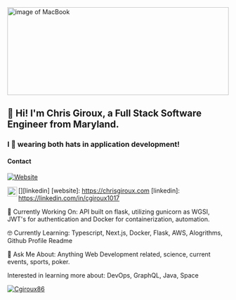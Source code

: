 <!--
**cgiroux86/cgiroux86** is a ✨ _special_ ✨ repository because its `README.md` (this file) appears on your GitHub profile.

Here are some ideas to get you started:

- 🔭 I’m currently working on ...
- 🌱 I’m currently learning ...
- 👯 I’m looking to collaborate on ...
- 🤔 I’m looking for help with ...
- 💬 Ask me about ...
- 📫 How to reach me: ...
- 😄 Pronouns: ...
- ⚡ Fun fact: ...
-->

<img width="100%" height="200px" src="https://images.unsplash.com/photo-1517336714731-489689fd1ca8?ixlib=rb-1.2.1&ixid=eyJhcHBfaWQiOjEyMDd9&auto=format&fit=crop&w=500&q=60" alt="image of MacBook"/>

## 👋 Hi! I'm Chris Giroux, a Full Stack Software Engineer from Maryland.

### I 💙 wearing both hats in application development!

#### Contact

[![Website](https://img.shields.io/website?color=green&down_color=red&down_message=down&label=Portfolio&style=for-the-badge&up_color=green&up_message=up&url=https%3A%2F%2Fchrisgiroux.com%2F)](https://chrisgiroux.com/)

[<img align="left" alt="codeSTACKr | LinkedIn" width="22px" src="https://cdn.jsdelivr.net/npm/simple-icons@v3/icons/linkedin.svg" />][linkedin]
[website]: https://chrisgiroux.com
[linkedin]: https://linkedin.com/in/cgiroux1017



🔭  Currently Working On: API built on flask, utilizing gunicorn as WGSI, JWT's for authentication and Docker for containerization, automation.

🤓  Currently Learning: Typescript, Next.js, Docker, Flask, AWS, Alogrithms, Github Profile Readme

💬  Ask Me About: Anything Web Development related, science, current events, sports, poker.

Interested in learning more about: DevOps, GraphQL, Java, Space

[![Cgiroux86](https://github-readme-stats.vercel.app/api?username=cgiroux86&theme=radical)](https://github.com/anuraghazra/github-readme-stats)

